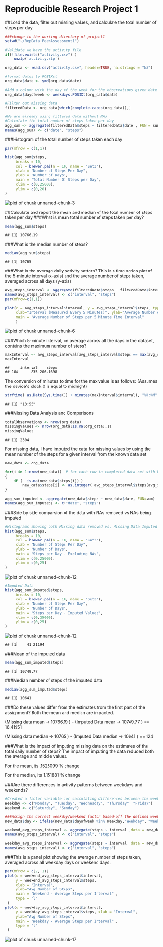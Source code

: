Reproducible Research Project 1
===============================


##Load the data, filter out missing values, and calculate the total number of steps per day


```r
###change to the working directory of project1
setwd("~/RepData_PeerAssessment1")

#Validate we have the activity file
if(!file.exists("activity.csv") )
    unzip('activity.zip')

org_data <- read.csv("activity.csv", header=TRUE, na.strings = "NA")

#format dates to POSIXct
org_data$date <- ymd(org_data$date)

#Add a column with the day of the week for the observations given date
org_data$dayofweek <- weekdays.POSIXt(org_data$date)

#Filter out missing data
filteredData <- org_data[which(complete.cases(org_data)),]

#We are already using filtered data without NAs
#Calculate the total number of steps taken per day
agg_sum <- aggregate(filteredData$steps ~ filteredData$date , FUN = sum)
names(agg_sum) <- c("date", "steps")
```


###Histogram of the total number of steps taken each day


```r
par(mfrow = c(1,1))

hist(agg_sum$steps, 
     breaks = 10, 
     col = brewer.pal(n = 10, name = "Set3"),
     xlab = "Number of Steps Per Day", 
     ylab = "Number of Days", 
     main = "Total Number Of Steps per Day",
     xlim = c(0,25000),
     ylim = c(0,20)
)
```

![plot of chunk unnamed-chunk-3](figure/unnamed-chunk-3-1.png)


##Calculate and report the mean and median of the total number of steps taken per day
###What is mean total number of steps taken per day?

```r
mean(agg_sum$steps)
```

```
## [1] 10766.19
```

###What is the median number of steps?

```r
median(agg_sum$steps)
```

```
## [1] 10765
```


###What is the average daily activity pattern?
This is a time series plot of the 5-minute interval (x-axis) and the average number of steps taken, averaged across all days (y-axis)

```r
avg_steps_interval <- aggregate(filteredData$steps ~ filteredData$interval, FUN=mean)
names(avg_steps_interval) <- c("interval", "steps")
par(mfrow=c(1,1))

plot(x = avg_steps_interval$interval, y = avg_steps_interval$steps, type = "l",
     xlab="Interval (Measured Every 5 Minutes)", ylab="Average Number of Steps",
     main = "Average Number of Steps per 5 Minute Time Interval" 
     )
```

![plot of chunk unnamed-chunk-6](figure/unnamed-chunk-6-1.png)


###Which 5-minute interval, on average across all the days in the dataset, contains the maximum number of steps?

```r
maxInterval <- avg_steps_interval[avg_steps_interval$steps == max(avg_steps_interval$steps),]
maxInterval
```

```
##     interval    steps
## 104      835 206.1698
```
The conversion of minutes to time for the max value is as follows:  (Assumes the device's clock 0 is equal to midnight)

```r
strftime( as.Date(Sys.time()) + minutes(maxInterval$interval), "%H:%M"  )
```

```
## [1] "13:55"
```

###Missing Data Analysis and Comparisons

```r
totalObservations <- nrow(org_data)
missingValues <- nrow(org_data[is.na(org_data),])
missingValues
```

```
## [1] 2304
```

For missing data, I have imputed the data for missing values by using the mean number of the steps for a given interval from the known data set


```r
new_data <- org_data

for(i in 1:nrow(new_data))  # for each row in completed data set with NA's
{
    if (  is.na(new_data$steps[i]) )
        new_data$steps[i] <- as.integer( avg_steps_interval$steps[avg_steps_interval$interval == new_data$interval[i]] )
}

agg_sum_imputed <- aggregate(new_data$steps ~ new_data$date, FUN=sum)
names(agg_sum_imputed) <- c("date", "steps")
```
###Side by side comparsion of the data with NAs removed vs NAs being imputed



```r
#Histograms showing both Missing data removed vs. Missing Data Imputed
hist(agg_sum$steps, 
     breaks = 10, 
     col = brewer.pal(n = 10, name = "Set3"),
     xlab = "Number of Steps Per Day", 
     ylab = "Number of Days", 
     main = "Steps per Day - Excluding NAs",
     xlim = c(0,25000),
     ylim = c(0,25)
)
```

![plot of chunk unnamed-chunk-12](figure/unnamed-chunk-12-1.png)

```r
#Imputed Data
hist(agg_sum_imputed$steps, 
     breaks = 10,
     col = brewer.pal(n = 10, name = "Set3"),
     xlab = "Number of Steps Per Day", 
     ylab = "Number of Days", 
     main = "Steps per Day - Imputed Values",
     xlim = c(0,25000),
     ylim = c(0,25)
)
```

![plot of chunk unnamed-chunk-12](figure/unnamed-chunk-12-2.png)



```
## [1]    41 21194
```
###Mean of the imputed data

```r
mean(agg_sum_imputed$steps)
```

```
## [1] 10749.77
```
###Median number of steps of the imputed data

```r
median(agg_sum_imputed$steps)
```

```
## [1] 10641
```

###Do these values differ from the estimates from the first part of the assignment? 
Both the mean and median are impacted.

(Missing data mean -> 10766.19 ) - (Imputed Data mean -> 10749.77 ) == 16.41951

(Missing data median -> 10765 )  - (Imputed Data median -> 10641 )  == 124

###What is the impact of imputing missing data on the estimates of the total daily number of steps?
The impact of imputing the data reduced both the average and middle values.  

For the mean, its   .1525099 % change

For the median, its 1.151881 % change

###Are there differences in activity patterns between weekdays and weekends?

```r
#Created a factor variable for calculating differences between the weekdays and weekends.
Weekday <- c("Monday", "Tuesday", "Wednesday", "Thursday", "Friday")
Weekend <- c("Saturday", "Sunday")

###Assign the correct weekday/weekend factor based-off the defined weekday in the data frame
new_data$day <- ifelse(new_data$dayofweek %in% Weekday,"Weekday", "Weekend")

weekend_avg_steps_interval <- aggregate(steps ~ interval ,data = new_data, subset = day == "Weekend", FUN=mean)
names(avg_steps_interval) <- c("interval", "steps")

weekday_avg_steps_interval <- aggregate(steps ~ interval ,data = new_data, subset = day == "Weekday", FUN=mean)
names(avg_steps_interval) <- c("interval", "steps")
```

###This is a panel plot showing the average number of steps taken, averaged across all weekday days or weekend days.


```r
par(mfrow = c(2, 1))
plot(x = weekend_avg_steps_interval$interval, 
     y = weekend_avg_steps_interval$steps, 
     xlab = "Interval", 
     ylab="Avg Number of Steps", 
     main = "Weekend - Average Steps per Interval" , 
     type = "l"
 )
plot(x = weekday_avg_steps_interval$interval, 
     y = weekday_avg_steps_interval$steps, xlab = "Interval", 
     ylab="Avg Number of Steps", 
     main = "Weekday - Average Steps per Interval" ,
     type = "l"
 )
```

![plot of chunk unnamed-chunk-17](figure/unnamed-chunk-17-1.png)
